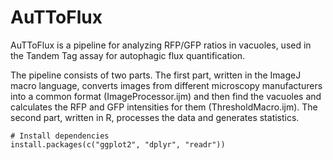 # AuTToFlux
AuTToFlux is a pipeline for analyzing RFP/GFP ratios in vacuoles, used in the Tandem Tag assay for autophagic flux quantification. 

The pipeline consists of two parts. The first part, written in the ImageJ macro language, converts images from different microscopy manufacturers into a common format (ImageProcessor.ijm) and then find the vacuoles and calculates the RFP and GFP intensities for them (ThresholdMacro.ijm). The second part, written in R, processes the data and generates statistics. 

```
# Install dependencies
install.packages(c("ggplot2", "dplyr", "readr"))
```
